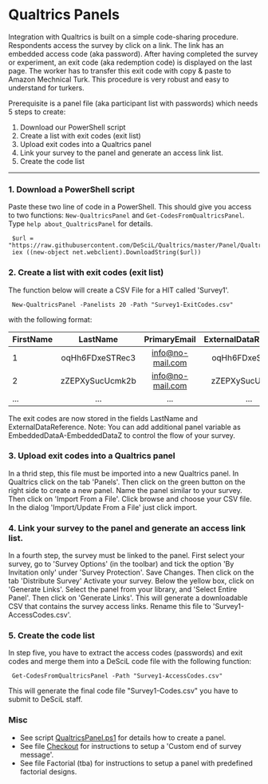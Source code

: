 # Qualtrics Panels

Integration with Qualtrics is built on a simple code-sharing procedure. Respondents access the survey by click on a link. The link has an embedded access code (aka password). After having completed the survey or experiment, an exit code (aka redemption code) is displayed on the last page. The worker has to transfer this exit code with copy & paste to Amazon Mechnical Turk. This procedure is very robust and easy to understand for turkers.

Prerequisite is a panel file (aka participant list with passwords) which needs 5 steps to create:

1. Download our PowerShell script 
2. Create a list with exit codes (exit list)
3. Upload exit codes into a Qualtrics panel
4. Link your survey to the panel and generate an access link list.
5. Create the code list 

---

### 1. Download a PowerShell script

Paste these two line of code in a PowerShell. This should give you access to 
two functions:  `New-QualtricsPanel` and `Get-CodesFromQualtricsPanel`. 
Type `help about_QualtricsPanel` for details.
    
     $url = "https://raw.githubusercontent.com/DeSciL/Qualtrics/master/Panel/QualtricsPanel.ps1"
     iex ((new-object net.webclient).DownloadString($url))

### 2. Create a list with exit codes (exit list)

The function below will create a CSV File for a HIT called 'Survey1'.

     New-QualtricsPanel -Panelists 20 -Path "Survey1-ExitCodes.csv"

with the following format:

| FirstName  | LastName        | PrimaryEmail      | ExternalDataReference | ... |
|----------- |:---------------:|:-----------------:|:---------------------:| ---:|
| 1          | oqHh6FDxeSTRec3 | info@no-mail.com  | oqHh6FDxeSTRec3       | ... |
| 2          | zZEPXySucUcmk2b | info@no-mail.com  | zZEPXySucUcmk2b       | ... |
| ...        | ...             | ...               | ...                   | ... |

The exit codes are now stored in the fields LastName and ExternalDataReference.
Note: You can add additional panel variable as EmbeddedDataA-EmbeddedDataZ to control 
the flow of your survey. 

### 3. Upload exit codes into a Qualtrics panel

In a thrid step, this file must be imported into a new Qualtrics panel. 
In Qualtrics click on the tab 'Panels'. Then click on the green button on the
right side to create a new panel. Name the panel similar to your survey.
Then click on 'Import From a File'. Click browse and choose your CSV file. 
In the dialog 'Import/Update From a File' just click import.

### 4. Link your survey to the panel and generate an access link list.

In a fourth step, the survey must be linked to the panel. First select 
your survey, go to 'Survey Options' (in the toolbar) and tick the option 
'By Invitation only' under 'Survey Protection'. Save Changes. Then click
on the tab 'Distribute Survey' Activate your survey. Below the yellow box, 
click on 'Generate Links'. Select the panel from your library, and 'Select 
Entire Panel'. Then click on 'Generate Links'. This will generate a 
downloadable CSV that contains the survey access links. Rename this file
to 'Survey1-AccessCodes.csv'.

### 5. Create the code list

In step five, you have to extract the access codes (passwords) and exit 
codes and merge them into a DeSciL code file with the following function:

     Get-CodesFromQualtricsPanel -Path "Survey1-AccessCodes.csv"

This will generate the final code file "Survey1-Codes.csv" you have to submit to DeSciL staff.

### Misc

- See script [QualtricsPanel.ps1](QualtricsPanel.ps1) for details how to create a panel.
- See file [Checkout](Checkout.md) for instructions to setup a 'Custom end of survey message'.
- See file Factorial (tba) for instructions to setup a panel with predefined factorial designs.